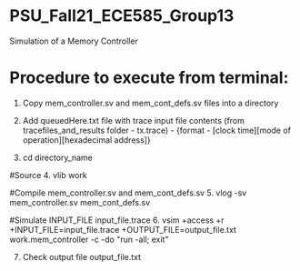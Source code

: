 # PSU_Fall21_ECE585_Group13
Simulation of a Memory Controller

# Procedure to execute from terminal:

1. Copy mem_controller.sv and mem_cont_defs.sv files into a directory

2. Add queuedHere.txt file with trace input file contents (from tracefiles_and_results folder - tx.trace) - {format - [clock time][mode of operation][hexadecimal address]}

3. cd directory_name

#Source
4. vlib work

#Compile mem_controller.sv and mem_cont_defs.sv
5. vlog -sv mem_controller.sv mem_cont_defs.sv

#Simulate INPUT_FILE input_file.trace
6. vsim +access +r +INPUT_FILE=input_file.trace +OUTPUT_FILE=output_file.txt work.mem_controller -c -do "run -all; exit"

7. Check output file output_file.txt
